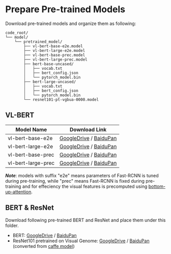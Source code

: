 # Prepare Pre-trained Models
Download pre-trained models and organize them as following:
```
code_root/
└── model/
    └── pretrained_model/
        ├── vl-bert-base-e2e.model
        ├── vl-bert-large-e2e.model
        ├── vl-bert-base-prec.model
        ├── vl-bert-large-prec.model
        ├── bert-base-uncased/
        │   ├── vocab.txt
        │   ├── bert_config.json
        │   └── pytorch_model.bin
        ├── bert-large-uncased/
        │   ├── vocab.txt
        │   ├── bert_config.json
        │   └── pytorch_model.bin
        └── resnet101-pt-vgbua-0000.model     
```


## VL-BERT

| Model Name         | Download Link    |
| ------------------ | ---------------  |
| vl-bert-base-e2e   | [GoogleDrive](https://drive.google.com/file/d/1jjV1ARYMs37tOaBalhJmwq7LcWeMai96/view?usp=sharing) / [BaiduPan](https://pan.baidu.com/s/1rl0Hl-iZZHL-3fj8hE_Uug) |
| vl-bert-large-e2e  | [GoogleDrive](https://drive.google.com/file/d/1YTHWWyP7Kq6zPySoEcTs3STaQdc5OJ7f/view?usp=sharing) / [BaiduPan](https://pan.baidu.com/s/1yqpDZRuGLsRXpklDgSC_Jw) |
| vl-bert-base-prec  | [GoogleDrive](https://drive.google.com/file/d/1YBFsyoWwz83VPzbimKymSBxE37gYtfgh/view?usp=sharing) / [BaiduPan](https://pan.baidu.com/s/1SvGbE2cjw8jEGWwSfJBFQQ) |
| vl-bert-large-prec | [GoogleDrive](https://drive.google.com/file/d/1REZLN7c3JCHVFoi_nEO-Nn6A4PTKIygG/view?usp=sharing) / [BaiduPan](https://pan.baidu.com/s/1k4eQe2rGGGVD24ZksJteNA) |

***Note***: models with suffix "e2e" means parameters of Fast-RCNN is tuned during pre-training, 
while "prec" means Fast-RCNN is fixed during pre-training and for effeciency the visual features is precomputed using
[bottom-up-attention](https://github.com/peteanderson80/bottom-up-attention). 

## BERT & ResNet

Download following pre-trained BERT and ResNet and place them under this folder.

* BERT: [GoogleDrive](https://drive.google.com/file/d/14VceZht89V5i54-_xWiw58Rosa5NDL2H/view?usp=sharing) / [BaiduPan](https://pan.baidu.com/s/1dyYcw50eZznL02ilG676Yw)
* ResNet101 pretrained on Visual Genome: 
[GoogleDrive](https://drive.google.com/file/d/1qJYtsGw1SfAyvknDZeRBnp2cF4VNjiDE/view?usp=sharing) / [BaiduPan](https://pan.baidu.com/s/1_yfZG8VqbWmp5Kr9w2DKGQ) 
(converted from [caffe model](https://www.dropbox.com/s/wqada4qiv1dz9dk/resnet101_faster_rcnn_final.caffemodel?dl=1))